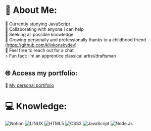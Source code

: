 # 💫 About Me:
🔭 Currently studying JavaScript<br>👯 Collaborating with anyone I can help<br>🤝 Seeking all possible knowledge<br>🌱 Growing personally and professionally thanks to a childhood friend (https://github.com/klinkonskydev)<br>💬 Feel free to reach out for a chat<br>⚡ Fun fact: I’m an apprentice classical artist/draftsman

## 🌐 Access my portfolio:
🔗 [My personal portifolio](https://fehzitu.github.io/My-Portifolio/)

# 💻 Knowledge:
![Notion](https://img.shields.io/badge/Notion-%23000000.svg?style=flat&logo=notion&logoColor=white)
![LINUX](https://img.shields.io/badge/Linux-FCC624?style=flat&logo=linux&logoColor=black)
![HTML5](https://img.shields.io/badge/html5-%23E34F26.svg?style=flat&logo=html5&logoColor=white)
![CSS3](https://img.shields.io/badge/css3-%231572B6.svg?style=flat&logo=css3&logoColor=white)
![JavaScript](https://img.shields.io/badge/javascript-%23323330.svg?style=flat&logo=javascript&logoColor=%23F7DF1E)
![Node.Js](https://img.shields.io/badge/node.js-339933?style=for-the-badge&logo=Node.js&logoColor=white)
